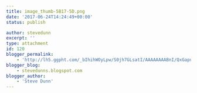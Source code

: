 ```yaml
---
title: image_thumb-5B17-5D.png
date: '2017-06-24T14:24:49+00:00'
status: publish

author: stevedunn
excerpt: ''
type: attachment
id: 120
blogger_permalink:
    - 'http://lh5.ggpht.com/_bIhihWOyLpw/S0jh7GLsatI/AAAAAAAABnI/QxGapuPzoss/image_thumb%5B17%5D.png'
blogger_blog:
    - stevedunns.blogspot.com
blogger_author:
    - 'Steve Dunn'
---
```

<!DOCTYPE html PUBLIC "-//W3C//DTD HTML 4.0 Transitional//EN" "http://www.w3.org/TR/REC-html40/loose.dtd">
<?xml encoding="UTF-8">
